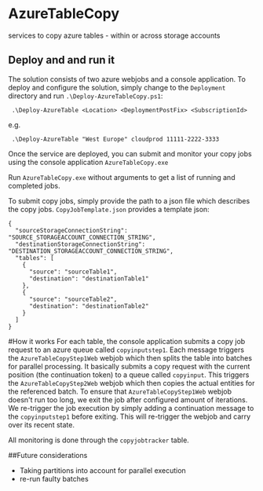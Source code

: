 # AzureTableCopy
services to copy azure tables - within or across storage accounts

## Deploy and and run it
The solution consists of two azure webjobs and a console application. To deploy and configure 
the solution, simply change to the `Deployment` directory and run `.\Deploy-AzureTableCopy.ps1`:

``` .\Deploy-AzureTable <Location> <DeploymentPostFix> <SubscriptionId>``` 

e.g. 

``` .\Deploy-AzureTable "West Europe" cloudprod 11111-2222-3333``` 


Once the service are deployed, you can submit and monitor your copy jobs using the console application
``AzureTableCopy.exe``

Run ``AzureTableCopy.exe`` without arguments to get a list of running and completed jobs.

To submit copy jobs, simply provide the path to a json file which describes the copy jobs. 
``CopyJobTemplate.json`` provides a template json:

```
{
  "sourceStorageConnectionString": "SOURCE_STORAGEACCOUNT_CONNECTION_STRING",
  "destinationStorageConnectionString": "DESTINATION_STORAGEACCOUNT_CONNECTION_STRING",
  "tables": [
    {
      "source": "sourceTable1",
      "destination": "destinationTable1"
    },
    {
      "source": "sourceTable2",
      "destination": "destinationTable2"
    }
  ]
}
```

#How it works
For each table, the console application submits a copy job request to an azure queue called ``copyinputstep1``.
Each message triggers the ``AzureTableCopyStep1Web`` webjob which then splits the table into batches for parallel processing.
It basically submits a copy request with the current position (the continuation token) to a queue called  ``copyinput``.
This triggers the ``AzureTableCopyStep2Web`` webjob which then copies the actual entities for the referenced batch.
To ensure that ``AzureTableCopyStep1Web`` webjob doesn't run too long, we exit the job after configured amount of iterations. 
We re-trigger the job execution by simply adding a continuation message to the  ``copyinputstep1`` before exiting. This will re-trigger 
the webjob and carry over its recent state. 

All monitoring is done through the ``copyjobtracker`` table. 

##Future considerations
- Taking partitions into account for parallel execution 
- re-run faulty batches
